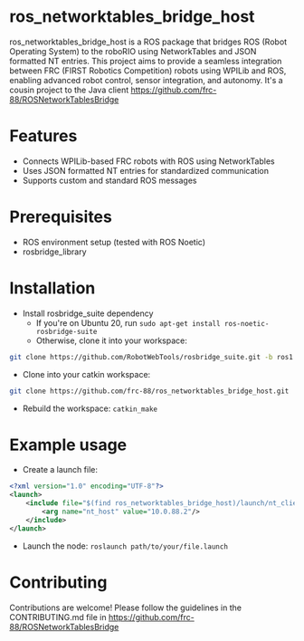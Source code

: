 # ros_networktables_bridge_host

ros_networktables_bridge_host is a ROS package that bridges ROS (Robot Operating System) to the roboRIO using NetworkTables and JSON formatted NT entries. This project aims to provide a seamless integration between FRC (FIRST Robotics Competition) robots using WPILib and ROS, enabling advanced robot control, sensor integration, and autonomy. It's a cousin project to the Java client <https://github.com/frc-88/ROSNetworkTablesBridge>

# Features

- Connects WPILib-based FRC robots with ROS using NetworkTables
- Uses JSON formatted NT entries for standardized communication
- Supports custom and standard ROS messages

# Prerequisites

- ROS environment setup (tested with ROS Noetic)
- rosbridge_library

# Installation

- Install rosbridge_suite dependency
    - If you're on Ubuntu 20, run `sudo apt-get install ros-noetic-rosbridge-suite`
    - Otherwise, clone it into your workspace:
```bash
git clone https://github.com/RobotWebTools/rosbridge_suite.git -b ros1
```

- Clone into your catkin workspace:

```bash
git clone https://github.com/frc-88/ros_networktables_bridge_host.git
```

- Rebuild the workspace: `catkin_make`

# Example usage

- Create a launch file:

```xml
<?xml version="1.0" encoding="UTF-8"?>
<launch>
    <include file="$(find ros_networktables_bridge_host)/launch/nt_client.launch">
        <arg name="nt_host" value="10.0.88.2"/>
    </include>
</launch>
```

- Launch the node: `roslaunch path/to/your/file.launch`

# Contributing

Contributions are welcome! Please follow the guidelines in the CONTRIBUTING.md file in <https://github.com/frc-88/ROSNetworkTablesBridge>
